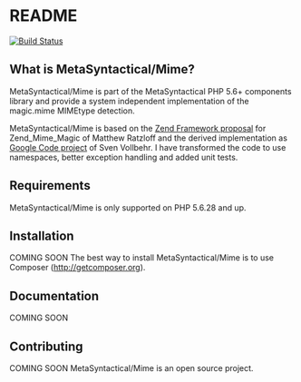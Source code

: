 README
======

[![Build Status](https://secure.travis-ci.org/MetaSyntactical/Mime.png?branch=master)](http://travis-ci.org/MetaSyntactical/Mime)

What is MetaSyntactical/Mime?
-----------------------------

MetaSyntactical/Mime is part of the MetaSyntactical PHP 5.6+ components library and
provide a system independent implementation of the magic.mime MIMEtype detection.

MetaSyntactical/Mime is based on the [Zend Framework proposal][1] for
Zend_Mime_Magic of Matthew Ratzloff and the derived implementation as [Google Code project][2]
of Sven Vollbehr.
I have transformed the code to use namespaces, better exception handling and added unit tests.

Requirements
------------

MetaSyntactical/Mime is only supported on PHP 5.6.28 and up.

Installation
------------

COMING SOON
The best way to install MetaSyntactical/Mime is to use Composer (http://getcomposer.org).

Documentation
-------------

COMING SOON

Contributing
------------

COMING SOON
MetaSyntactical/Mime is an open source project.

[1]: http://framework.zend.com/wiki/x/9lI
[2]: http://code.google.com/p/php-reader/
